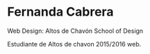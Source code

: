 # Fernanda Cabrera #
Web Design: Altos de Chavón School of Design

Estudiante de Altos de chavon 2015/2016 web.
